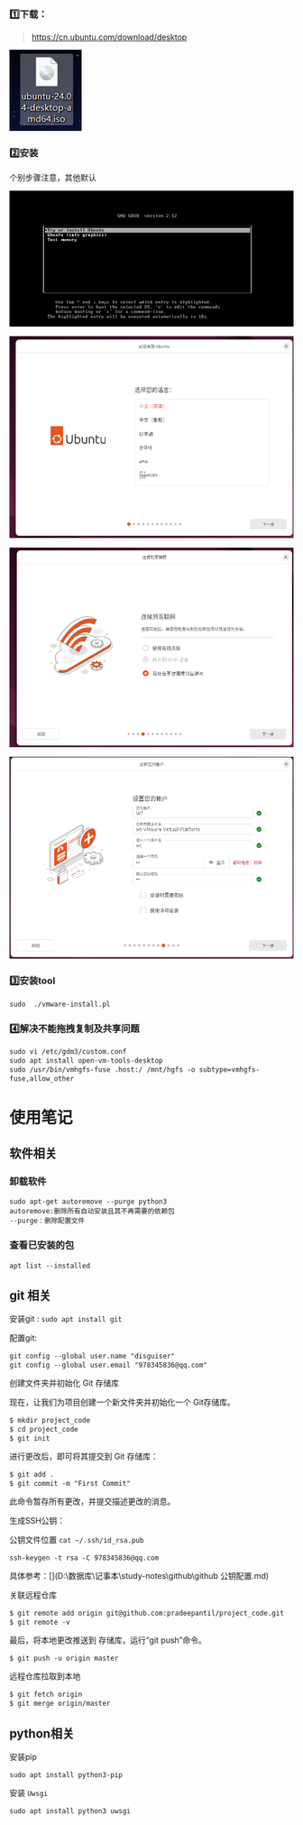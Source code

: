 ### :one:下载：

> https://cn.ubuntu.com/download/desktop

![image-20240729184106309](imge/Ubuntn安装.assets/image-20240729184106309.png)

### :two:安装

个别步骤注意，其他默认

![image-20240729184010306](imge/Ubuntn安装.assets/image-20240729184010306.png)

![image-20240729184213071](imge/Ubuntn安装.assets/image-20240729184213071.png)

![image-20240729184333167](imge/Ubuntn安装.assets/image-20240729184333167.png)

![image-20240729184606458](imge/Ubuntn安装.assets/image-20240729184606458.png)

### :three:安装tool

`sudo  ./vmware-install.pl`

### :four:解决不能拖拽复制及共享问题

```
sudo vi /etc/gdm3/custom.conf
sudo apt install open-vm-tools-desktop
sudo /usr/bin/vmhgfs-fuse .host:/ /mnt/hgfs -o subtype=vmhgfs-fuse,allow_other
```

# 使用笔记

## 软件相关

### 卸载软件

```
sudo apt-get autoremove --purge python3
autoremove:删除所有自动安装且其不再需要的依赖包
--purge：删除配置文件
```

### 查看已安装的包

```
apt list --installed
```

## git 相关

安装git : `sudo apt install git`

配置git:

```
git config --global user.name "disguiser" 
git config --global user.email "978345836@qq.com"
```

创建文件夹并初始化 Git 存储库

现在，让我们为项目创建一个新文件夹并初始化一个 Git存储库。

```text
$ mkdir project_code
$ cd project_code
$ git init
```

进行更改后，即可将其提交到 Git 存储库：

```text
$ git add .
$ git commit -m "First Commit"
```

此命令暂存所有更改，并提交描述更改的消息。

生成SSH公钥：

公钥文件位置 `cat ~/.ssh/id_rsa.pub`

```
ssh-keygen -t rsa -C 978345836@qq.com
```

具体参考：[](D:\数据库\记事本\study-notes\github\github 公钥配置.md)

关联远程仓库

```
$ git remote add origin git@github.com:pradeepantil/project_code.git
$ git remote -v
```

最后，将本地更改推送到 存储库，运行“git push”命令。

```text
$ git push -u origin master
```

远程仓库拉取到本地

```
$ git fetch origin
$ git merge origin/master
```

## python相关

安装pip 

```
sudo apt install python3-pip
```

安装 `Uwsgi`

```
sudo apt install python3 uwsgi
```





